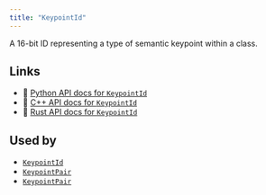 ```yaml
---
title: "KeypointId"
---
```


A 16-bit ID representing a type of semantic keypoint within a class.


## Links
 * 🐍 [Python API docs for `KeypointId`](https://ref.rerun.io/docs/python/stable/common/datatypes#rerun.datatypes.KeypointId)
 * 🌊 [C++ API docs for `KeypointId`](https://ref.rerun.io/docs/cpp/stable/structrerun_1_1datatypes_1_1KeypointId.html?speculative-link)
 * 🦀 [Rust API docs for `KeypointId`](https://docs.rs/rerun/latest/rerun/datatypes/struct.KeypointId.html)


## Used by

* [`KeypointId`](../components/keypoint_id.md)
* [`KeypointPair`](../datatypes/keypoint_pair.md)
* [`KeypointPair`](../datatypes/keypoint_pair.md)
